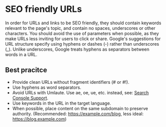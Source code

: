 # SEO friendly URLs

In order for URLs and links to be SEO friendly, they should contain keywords relevant to the page's topic, and contain no spaces, underscores or other characters. 
You should avoid the use of parameters when possible, as they make URLs less inviting for users to click or share. 
Google's suggestions for URL structure specify using hyphens or dashes (-) rather than underscores (_). 
Unlike underscores, Google treats hyphens as separators between words in a URL.

## Best pracitce
* Provide clean URLs without fragment identifiers (# or #!).
* Use hyphens as word separators.
* Avoid URLs with Umlaute. Use ae, oe, ue, etc. instead, see: [Search Console Support](https://support.google.com/webmasters/forum/AAAA2Jdx3sUn_XASERbfzw/?hl=en&gpf=%23!msg%2Fwebmasters%2Fn_XASERbfzw%2FKt1fG7jKCQAJ&msgid=Kt1fG7jKCQAJ).
* Use keywords in the URL in the target language.
* When possible, place content on the same subdomain to preserve authority. (Recommended: https://example.com/blog, less ideal: https://blog.example.com)
